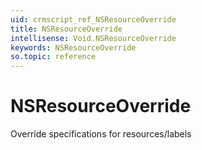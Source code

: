 ```yaml
---
uid: crmscript_ref_NSResourceOverride
title: NSResourceOverride
intellisense: Void.NSResourceOverride
keywords: NSResourceOverride
so.topic: reference
---
```


# NSResourceOverride

Override specifications for resources/labels
